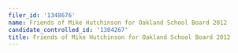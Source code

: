```yaml
---
filer_id: '1348676'
name: Friends of Mike Hutchinson for Oakland School Board 2012
candidate_controlled_id: '1384267'
title: Friends of Mike Hutchinson for Oakland School Board 2012
---
```

